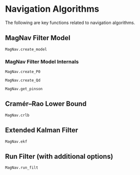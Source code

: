 # Navigation Algorithms

The following are key functions related to navigation algorithms.

## MagNav Filter Model

```@docs
MagNav.create_model
```

### MagNav Filter Model Internals

```@docs
MagNav.create_P0
```

```@docs
MagNav.create_Qd
```

```@docs
MagNav.get_pinson
```

## Cramér–Rao Lower Bound

```@docs
MagNav.crlb
```

## Extended Kalman Filter

```@docs
MagNav.ekf
```

## Run Filter (with additional options)

```@docs
MagNav.run_filt
```
